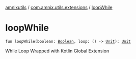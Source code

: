 [amnixutils](../index.md) / [com.amnix.utils.extensions](index.md) / [loopWhile](./loop-while.md)

# loopWhile

`fun loopWhile(boolean: `[`Boolean`](https://kotlinlang.org/api/latest/jvm/stdlib/kotlin/-boolean/index.html)`, loop: () -> `[`Unit`](https://kotlinlang.org/api/latest/jvm/stdlib/kotlin/-unit/index.html)`): `[`Unit`](https://kotlinlang.org/api/latest/jvm/stdlib/kotlin/-unit/index.html)

While Loop Wrapped with Kotlin Global Extension

